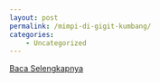 ```yaml
---
layout: post
permalink: /mimpi-di-gigit-kumbang/
categories:
    - Uncategorized
---
```


[Baca Selengkapnya](/06)